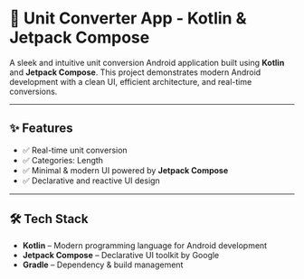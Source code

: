 # 🔄 Unit Converter App - Kotlin & Jetpack Compose

A sleek and intuitive unit conversion Android application built using **Kotlin** and **Jetpack Compose**. This project demonstrates modern Android development with a clean UI, efficient architecture, and real-time conversions.

---

## ✨ Features

- ✅ Real-time unit conversion  
- ✅ Categories: Length
- ✅ Minimal & modern UI powered by **Jetpack Compose**  
- ✅ Declarative and reactive UI design  


---

## 🛠 Tech Stack

- **Kotlin** – Modern programming language for Android development  
- **Jetpack Compose** – Declarative UI toolkit by Google  
- **Gradle** – Dependency & build management